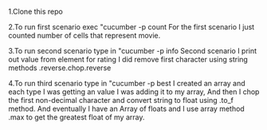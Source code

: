 1.Clone this repo

2.To run first scenario exec "cucumber -p count
For the first scenario I just counted number of cells that represent movie.

3.To run second scenario type in "cucumber -p info
Second scenario I print out value from element
for rating I did remove first character using string methods .reverse.chop.reverse

4.To run third scenario type in "cucumber -p best
I created an array and each type I was getting an value I was adding it to my array, And then I chop the first non-decimal character and convert string to float using .to_f method.
And eventually I have an Array of floats and I use array method .max to get the greatest float of my array.



